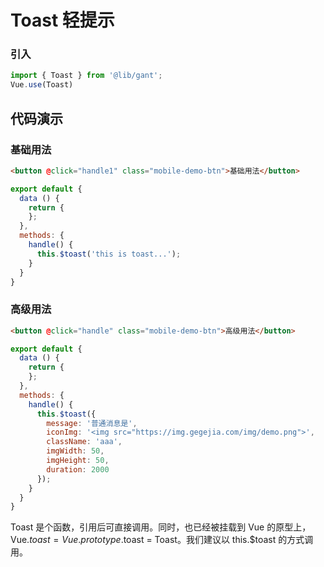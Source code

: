 # Toast 轻提示

### 引入

``` javascript
import { Toast } from '@lib/gant';
Vue.use(Toast)
```

## 代码演示

### 基础用法

```html
<button @click="handle1" class="mobile-demo-btn">基础用法</button>
```

```javascript
export default {
  data () {
    return {
    };
  },
  methods: {
    handle() {
      this.$toast('this is toast...');
    }
  }
}
```

### 高级用法

```html
<button @click="handle" class="mobile-demo-btn">高级用法</button>
```

```javascript
export default {
  data () {
    return {
    };
  },
  methods: {
    handle() {
      this.$toast({
        message: '普通消息是',
        iconImg: '<img src="https://img.gegejia.com/img/demo.png">',
        className: 'aaa',
        imgWidth: 50,
        imgHeight: 50,
        duration: 2000
      });
    }
  }
}
```
Toast 是个函数，引用后可直接调用。同时，也已经被挂载到 Vue 的原型上，
Vue.$toast = Vue.prototype.$toast = Toast。我们建议以 this.$toast 的方式调用。


